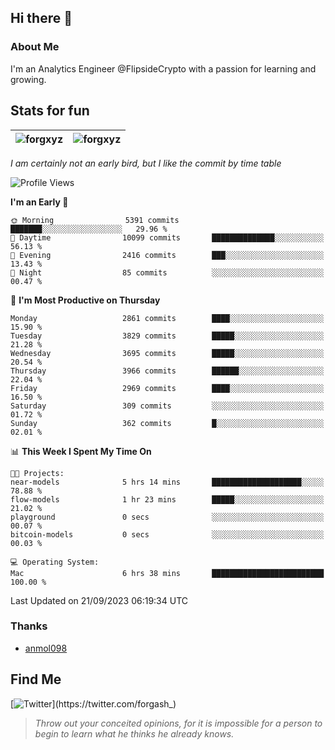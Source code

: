 ## Hi there 👋

### About Me

I'm an Analytics Engineer @FlipsideCrypto with a passion for learning and growing.
  
## Stats for fun

| <img align="center" src="https://github-readme-streak-stats.herokuapp.com/?user=forgxyz&theme=tokyonight" alt="forgxyz" /> | <img align="center" src="https://github-readme-stats.vercel.app/api?username=forgxyz&theme=tokyonight&show_icons=true" alt="forgxyz" /> |
| ------------- |------------- |

*I am certainly not an early bird, but I like the commit by time table*  

<!--START_SECTION:waka-->
![Profile Views](http://img.shields.io/badge/Profile%20Views-0-blue)

**I'm an Early 🐤** 

```text
🌞 Morning                5391 commits        ███████░░░░░░░░░░░░░░░░░░   29.96 % 
🌆 Daytime                10099 commits       ██████████████░░░░░░░░░░░   56.13 % 
🌃 Evening                2416 commits        ███░░░░░░░░░░░░░░░░░░░░░░   13.43 % 
🌙 Night                  85 commits          ░░░░░░░░░░░░░░░░░░░░░░░░░   00.47 % 
```
📅 **I'm Most Productive on Thursday** 

```text
Monday                   2861 commits        ████░░░░░░░░░░░░░░░░░░░░░   15.90 % 
Tuesday                  3829 commits        █████░░░░░░░░░░░░░░░░░░░░   21.28 % 
Wednesday                3695 commits        █████░░░░░░░░░░░░░░░░░░░░   20.54 % 
Thursday                 3966 commits        ██████░░░░░░░░░░░░░░░░░░░   22.04 % 
Friday                   2969 commits        ████░░░░░░░░░░░░░░░░░░░░░   16.50 % 
Saturday                 309 commits         ░░░░░░░░░░░░░░░░░░░░░░░░░   01.72 % 
Sunday                   362 commits         █░░░░░░░░░░░░░░░░░░░░░░░░   02.01 % 
```


📊 **This Week I Spent My Time On** 

```text
🐱‍💻 Projects: 
near-models              5 hrs 14 mins       ████████████████████░░░░░   78.88 % 
flow-models              1 hr 23 mins        █████░░░░░░░░░░░░░░░░░░░░   21.02 % 
playground               0 secs              ░░░░░░░░░░░░░░░░░░░░░░░░░   00.07 % 
bitcoin-models           0 secs              ░░░░░░░░░░░░░░░░░░░░░░░░░   00.03 % 

💻 Operating System: 
Mac                      6 hrs 38 mins       █████████████████████████   100.00 % 
```


 Last Updated on 21/09/2023 06:19:34 UTC
<!--END_SECTION:waka-->

### Thanks
 - [anmol098](https://github.com/anmol098/waka-readme-stats/)
  
## Find Me
[![Twitter](https://img.shields.io/twitter/url/https/twitter.com/forgash_.svg?style=social&label=Follow%20%40forgash_)](https://twitter.com/forgash_)


> *Throw out your conceited opinions, for it is impossible for a person to begin to learn what he thinks he already knows.* 

